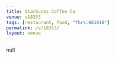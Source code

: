 ```yaml
---
title: Starbucks Coffee Co
venue: v18353
tags: [restaurant, food, "fhrs:661810"]
permalink: /v/18353/
layout: venue
---
```

null